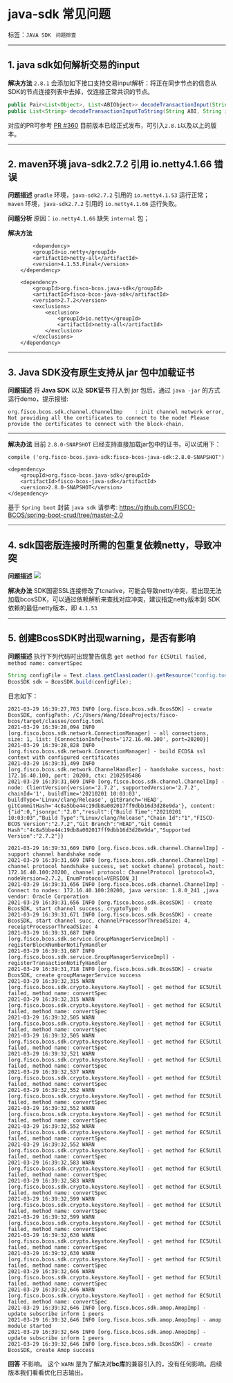 # java-sdk 常见问题

标签：``JAVA SDK `` ``问题排查``

------------
## 1. java sdk如何解析交易的input

**解决方法**
`2.8.1` 会添加如下接口支持交易input解析：将正在同步节点的信息从SDK的节点连接列表中去掉，仅连接正常共识的节点。

```java
public Pair<List<Object>, List<ABIObject>> decodeTransactionInput(String ABI, String input);
public List<String> decodeTransactionInputToString(String ABI, String input);
```
对应的PR可参考 [PR #360](https://github.com/FISCO-BCOS/java-sdk/pull/360/files)
目前版本已经正式发布，可引入`2.8.1`以及以上的版本。

---------

## 2. maven环境 java-sdk2.7.2 引用 io.netty4.1.66 错误
**问题描述**
`gradle` 环境，`java-sdk2.7.2` 引用的 `io.netty4.1.53` 运行正常；
`maven` 环境，`java-sdk2.7.2` 引用的 `io.netty4.1.66` 运行失败。

**问题分析**
原因：`io.netty4.1.66` 缺失 `internal` 包；

**解决方法**
```
        <dependency>
		<groupId>io.netty</groupId>
		<artifactId>netty-all</artifactId>
		<version>4.1.53.Final</version>
	</dependency>

	<dependency>
		<groupId>org.fisco-bcos.java-sdk</groupId>
		<artifactId>fisco-bcos-java-sdk</artifactId>
		<version>2.7.2</version>
		<exclusions>
			<exclusion>
				<groupId>io.netty</groupId>
				<artifactId>netty-all</artifactId>
			</exclusion>
		</exclusions>
	</dependency>

```

---------

## 3. Java SDK没有原生支持从 jar 包中加载证书
**问题描述**
将 **Java SDK** 以及 **SDK证书** 打入到 jar 包后，通过 `java -jar` 的方式运行demo，提示报错:
```
org.fisco.bcos.sdk.channel.ChannelImp    : init channel network error, Not providing all the certificates to connect to the node! Please provide the certificates to connect with the block-chain.
```

---------

**解决办法**
目前 `2.8.0-SNAPSHOT` 已经支持直接加载jar包中的证书，可以试用下：
```
compile ('org.fisco-bcos.java-sdk:fisco-bcos-java-sdk:2.8.0-SNAPSHOT')
```
```
<dependency>
    <groupId>org.fisco-bcos.java-sdk</groupId>
    <artifactId>fisco-bcos-java-sdk</artifactId>
    <version>2.8.0-SNAPSHOT</version>
</dependency>
```

基于 `Spring boot` 封装 `java sdk` 请参考: <https://github.com/FISCO-BCOS/spring-boot-crud/tree/master-2.0>

---------

## 4. sdk国密版连接时所需的包重复依赖netty，导致冲突
**问题描述**
![](../../images/java-sdk/import_package_conflict.png)

**解决办法**
SDK国密SSL连接修改了tcnative，可能会导致netty冲突，若出现无法加载bcosSDK，可以通过依赖解析来查找对应冲突，建议指定netty版本到 SDK依赖的最低netty版本，即 `4.1.53`

---------

## 5. 创建BcosSDK时出现warning，是否有影响
**问题描述**
执行下列代码时出现警告信息 `get method for EC5Util failed, method name: convertSpec`
```java
String configFile = Test.class.getClassLoader().getResource("config.toml").getPath();
BcosSDK sdk = BcosSDK.build(configFile);
```

日志如下：
```
2021-03-29 16:39:27,703 INFO [org.fisco.bcos.sdk.BcosSDK] - create BcosSDK, configPath: /C:/Users/Wang/IdeaProjects/fisco-bcos/target/classes/config.toml
2021-03-29 16:39:28,094 INFO [org.fisco.bcos.sdk.network.ConnectionManager] - all connections, size: 1, list: [ConnectionInfo{host='172.16.40.100', port=20200}]
2021-03-29 16:39:28,828 INFO [org.fisco.bcos.sdk.network.ConnectionManager] - build ECDSA ssl context with configured certificates
2021-03-29 16:39:31,499 INFO [org.fisco.bcos.sdk.network.ChannelHandler] - handshake success, host: 172.16.40.100, port: 20200, ctx: 2102505486
2021-03-29 16:39:31,609 INFO [org.fisco.bcos.sdk.channel.ChannelImp] - node: ClientVersion{version='2.7.2', supportedVersion='2.7.2', chainId='1', buildTime='20210201 10:03:03', buildType='Linux/clang/Release', gitBranch='HEAD', gitCommitHash='4c8a5bbe44c19db8a002017ff9dbb16d3d28e9da'}, content: {"id":0,"jsonrpc":"2.0","result":{"Build Time":"20210201 10:03:03","Build Type":"Linux/clang/Release","Chain Id":"1","FISCO-BCOS Version":"2.7.2","Git Branch":"HEAD","Git Commit Hash":"4c8a5bbe44c19db8a002017ff9dbb16d3d28e9da","Supported Version":"2.7.2"}}

2021-03-29 16:39:31,609 INFO [org.fisco.bcos.sdk.channel.ChannelImp] - support channel handshake node
2021-03-29 16:39:31,609 INFO [org.fisco.bcos.sdk.channel.ChannelImp] - channel protocol handshake success, set socket channel protocol, host: 172.16.40.100:20200, channel protocol: ChannelProtocol [protocol=3, nodeVersion=2.7.2, EnumProtocol=VERSION_3]
2021-03-29 16:39:31,656 INFO [org.fisco.bcos.sdk.channel.ChannelImp] - Connect to nodes: 172.16.40.100:20200, java version: 1.8.0_241 ,java vendor: Oracle Corporation
2021-03-29 16:39:31,656 INFO [org.fisco.bcos.sdk.BcosSDK] - create BcosSDK, start channel success, cryptoType: 0
2021-03-29 16:39:31,671 INFO [org.fisco.bcos.sdk.BcosSDK] - create BcosSDK, start channel succ, channelProcessorThreadSize: 4, receiptProcessorThreadSize: 4
2021-03-29 16:39:31,687 INFO [org.fisco.bcos.sdk.service.GroupManagerServiceImpl] - registerBlockNumberNotifyHandler
2021-03-29 16:39:31,687 INFO [org.fisco.bcos.sdk.service.GroupManagerServiceImpl] - registerTransactionNotifyHandler
2021-03-29 16:39:31,718 INFO [org.fisco.bcos.sdk.BcosSDK] - create BcosSDK, create groupManagerService success
2021-03-29 16:39:32,315 WARN [org.fisco.bcos.sdk.crypto.keystore.KeyTool] - get method for EC5Util failed, method name: convertSpec
2021-03-29 16:39:32,315 WARN [org.fisco.bcos.sdk.crypto.keystore.KeyTool] - get method for EC5Util failed, method name: convertSpec
2021-03-29 16:39:32,505 WARN [org.fisco.bcos.sdk.crypto.keystore.KeyTool] - get method for EC5Util failed, method name: convertSpec
2021-03-29 16:39:32,505 WARN [org.fisco.bcos.sdk.crypto.keystore.KeyTool] - get method for EC5Util failed, method name: convertSpec
2021-03-29 16:39:32,521 WARN [org.fisco.bcos.sdk.crypto.keystore.KeyTool] - get method for EC5Util failed, method name: convertSpec
2021-03-29 16:39:32,537 WARN [org.fisco.bcos.sdk.crypto.keystore.KeyTool] - get method for EC5Util failed, method name: convertSpec
2021-03-29 16:39:32,552 WARN [org.fisco.bcos.sdk.crypto.keystore.KeyTool] - get method for EC5Util failed, method name: convertSpec
2021-03-29 16:39:32,552 WARN [org.fisco.bcos.sdk.crypto.keystore.KeyTool] - get method for EC5Util failed, method name: convertSpec
2021-03-29 16:39:32,552 WARN [org.fisco.bcos.sdk.crypto.keystore.KeyTool] - get method for EC5Util failed, method name: convertSpec
2021-03-29 16:39:32,552 WARN [org.fisco.bcos.sdk.crypto.keystore.KeyTool] - get method for EC5Util failed, method name: convertSpec
2021-03-29 16:39:32,583 WARN [org.fisco.bcos.sdk.crypto.keystore.KeyTool] - get method for EC5Util failed, method name: convertSpec
2021-03-29 16:39:32,583 WARN [org.fisco.bcos.sdk.crypto.keystore.KeyTool] - get method for EC5Util failed, method name: convertSpec
2021-03-29 16:39:32,599 WARN [org.fisco.bcos.sdk.crypto.keystore.KeyTool] - get method for EC5Util failed, method name: convertSpec
2021-03-29 16:39:32,599 WARN [org.fisco.bcos.sdk.crypto.keystore.KeyTool] - get method for EC5Util failed, method name: convertSpec
2021-03-29 16:39:32,630 WARN [org.fisco.bcos.sdk.crypto.keystore.KeyTool] - get method for EC5Util failed, method name: convertSpec
2021-03-29 16:39:32,630 WARN [org.fisco.bcos.sdk.crypto.keystore.KeyTool] - get method for EC5Util failed, method name: convertSpec
2021-03-29 16:39:32,646 WARN [org.fisco.bcos.sdk.crypto.keystore.KeyTool] - get method for EC5Util failed, method name: convertSpec
2021-03-29 16:39:32,646 WARN [org.fisco.bcos.sdk.crypto.keystore.KeyTool] - get method for EC5Util failed, method name: convertSpec
2021-03-29 16:39:32,646 INFO [org.fisco.bcos.sdk.amop.AmopImp] - update subscribe inform 1 peers
2021-03-29 16:39:32,646 INFO [org.fisco.bcos.sdk.amop.AmopImp] - amop module started
2021-03-29 16:39:32,646 INFO [org.fisco.bcos.sdk.amop.AmopImp] - update subscribe inform 1 peers
2021-03-29 16:39:32,646 INFO [org.fisco.bcos.sdk.BcosSDK] - create BcosSDK, create Amop success
```

**回答**
不影响。
这个 `WARN` 是为了解决对**bc库**的兼容引入的，没有任何影响。后续版本我们看看优化日志输出。
